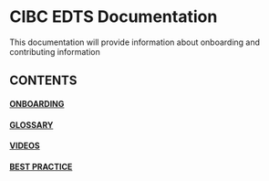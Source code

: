
# CIBC EDTS Documentation
This documentation will provide information about onboarding and contributing information




## CONTENTS

 #### [ONBOARDING](https://github.com/gaganthakkar/CSharp_For_Jenkins/blob/main/Onboarding.md)

  #### [GLOSSARY](https://github.com/gaganthakkar/CSharp_For_Jenkins/blob/main/Onboarding.md)


   #### [VIDEOS](https://github.com/gaganthakkar/CSharp_For_Jenkins/blob/main/Onboarding.md)

 #### [BEST PRACTICE](https://github.com/gaganthakkar/CSharp_For_Jenkins/blob/main/Onboarding.md)




